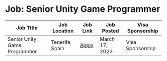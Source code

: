 # Job: Senior Unity Game Programmer

| Job Title | Job Location | Job Link | Job Posted | Visa Sponsorship |
| --- | --- | --- | --- | --- |
| Senior Unity Game Programmer | Tenerife, Spain | [Apply](https://jobs.lever.co/tactilegames/b4d94092-5f6e-48d3-a5ca-f93b7c729018) | March 17, 2023 | Visa Sponsorship |
